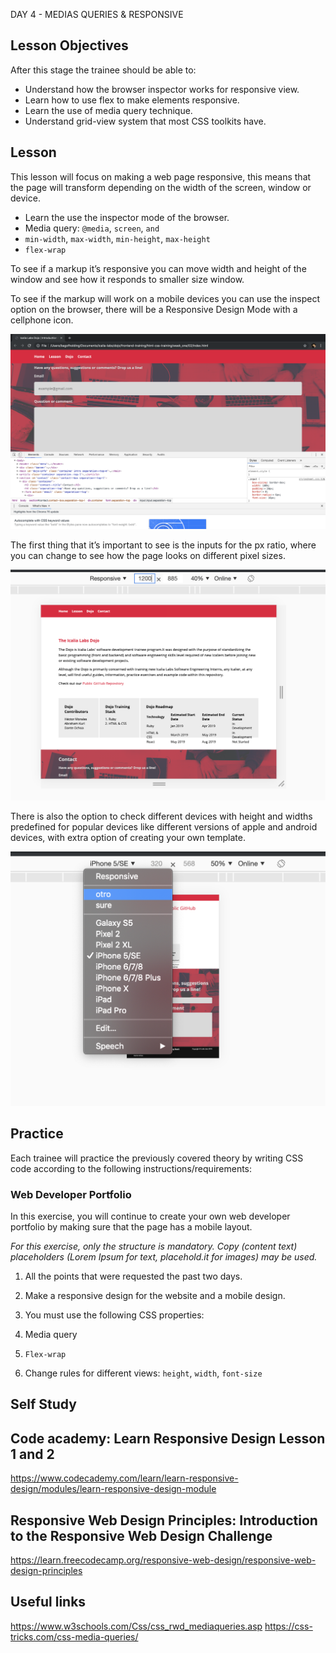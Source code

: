 DAY 4 - MEDIAS QUERIES & RESPONSIVE

## Lesson Objectives

After this stage the trainee should be able to:

+ Understand how the browser inspector works for responsive view.
+ Learn how to use flex to make elements responsive.
+ Learn the use of media query technique.
+ Understand grid-view system that most CSS toolkits have.

 ## Lesson

This lesson will focus on making a web page responsive, this means that the page will transform depending on the width of the screen, window or device.

+ Learn the use the inspector mode of the browser.
+ Media query: `@media`, `screen`, `and`
+ `min-width`, `max-width`, `min-height`, `max-height`
+ `flex-wrap`

To see if a markup it’s responsive you can move width and height of the window and see how it responds to smaller size window.

To see if the markup will work on a mobile devices you can use the inspect option on the browser, there will be a Responsive Design Mode with a cellphone icon.

![inspector](assets/images/inspector.png)

The first thing that it’s important to see is the inputs for the px ratio, where you can change to see how the page looks on different pixel sizes.

![responsive view](assets/images/responsive-view.png)

There is also the option to check different devices with height and widths predefined for popular devices like different versions of apple and android devices, with extra option of creating your own template.

![responsive mobile](assets/images/mobile-view.png)

## Practice

Each trainee will practice the previously covered theory by writing CSS code according to the following instructions/requirements:


### Web Developer Portfolio

In this exercise, you will continue to create your own web developer portfolio by making sure that the page has a mobile layout.

*For this exercise, only the structure is mandatory. Copy (content text) placeholders (Lorem Ipsum for text, placehold.it for images) may be used.*

1. All the points that were requested the past two days.

2. Make a responsive design for the website and a mobile design.

3. You must use the following CSS properties:
  1. Media query
  2. `Flex-wrap`
  3. Change rules for different views: `height`, `width`, `font-size`

## Self Study

## Code academy: Learn Responsive Design Lesson 1 and 2
https://www.codecademy.com/learn/learn-responsive-design/modules/learn-responsive-design-module

## Responsive Web Design Principles: Introduction to the Responsive Web Design Challenge
https://learn.freecodecamp.org/responsive-web-design/responsive-web-design-principles

## Useful links

https://www.w3schools.com/Css/css_rwd_mediaqueries.asp
https://css-tricks.com/css-media-queries/
